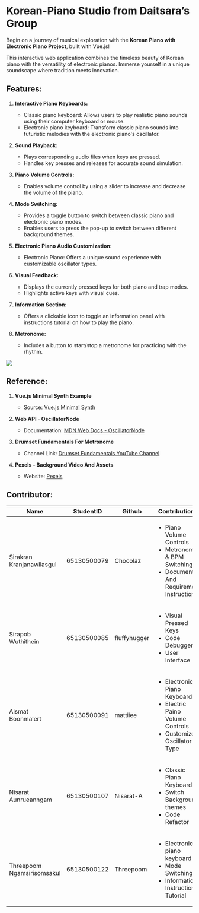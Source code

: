 # Korean-Piano Studio from Daitsara’s Group

Begin on a journey of musical exploration with the **Korean Piano with Electronic Piano Project**, built with Vue.js!

This interactive web application combines the timeless beauty of Korean piano with the versatility of electronic pianos. Immerse yourself in a unique soundscape where tradition meets innovation.

## Features:

1. **Interactive Piano Keyboards:**
   - Classic piano keyboard: Allows users to play realistic piano sounds using their computer keyboard or mouse. 
   - Electronic piano keyboard: Transform classic piano sounds into futuristic melodies with the electronic piano's oscillator.

2. **Sound Playback:**
   - Plays corresponding audio files when keys are pressed.
   - Handles key presses and releases for accurate sound simulation.

3. **Piano Volume Controls:**
   - Enables volume control by using a slider to increase and decrease the volume of the piano.

4. **Mode Switching:**
   - Provides a toggle button to switch between classic piano and electronic piano modes.
   - Enables users to press the pop-up to switch between different background themes.

5. **Electronic Piano Audio Customization:**
   - Electronic Piano: Offers a unique sound experience with customizable oscillator types.

6. **Visual Feedback:**
   - Displays the currently pressed keys for both piano and trap modes.
   - Highlights active keys with visual cues.

7. **Information Section:**
   - Offers a clickable icon to toggle an information panel with instructions tutorial on how to play the piano.

8. **Metronome:**
   - Includes a button to start/stop a metronome for practicing with the rhythm.

<img src="./material/figma/demo.png"/>

## Reference:

1. **Vue.js Minimal Synth Example**
   - Source: [Vue.js Minimal Synth](https://vuejsexamples.com/a-minimal-synth-with-an-oscillator-and-adsr-envelope-built-with-vue-js/)

2. **Web API - OscillatorNode**
   - Documentation: [MDN Web Docs - OscillatorNode](https://developer.mozilla.org/en-US/docs/Web/API/OscillatorNode)

3. **Drumset Fundamentals For Metronome**
   - Channel Link: [Drumset Fundamentals YouTube Channel](https://www.youtube.com/@DrumsetFundamentals)

4. **Pexels - Background Video And Assets**
   - Website: [Pexels](https://www.pexels.com)


## Contributor:
<table>
  <thead>
    <tr>
      <th>Name</th>
      <th>StudentID</th>
      <th>Github</th>
      <th>Contributions</th>
      <th>Percentage</th>
    </tr>
  </thead>
  <tbody>
    <tr>
      <td>Sirakran Kranjanawilasgul</td>
      <td>65130500079</td>
      <td>Chocolaz</td>
      <td>
        <ul>
          <li>Piano Volume Controls</li>
          <li>Metronome & BPM Switching</li>
          <li>Document And Requirement Instruction</li>
        </ul>
      </td>
      <td>20%</td>
    </tr>
    <tr>
      <td>Sirapob Wuthithein</td>
      <td>65130500085</td>
      <td>fluffyhugger</td>
      <td>
        <ul>
          <li>Visual Pressed Keys</li>
          <li>Code Debugger</li>
          <li>User Interface</li>
        </ul>
      </td>
      <td>20%</td>
    </tr>
    <tr>
      <td>Aismat Boonmalert</td>
      <td>65130500091</td>
      <td>mattiiee</td>
      <td>
        <ul>
          <li>Electronic Piano Keyboard</li>
          <li>Electric Paino Volume Controls</li>
          <li>Customize Oscillator Type</li>
        </ul>
      </td>
      <td>20%</td>
    </tr>
    <tr>
      <td>Nisarat Aunrueanngam</td>
      <td>65130500107</td>
      <td>Nisarat-A</td>
      <td>
        <ul>
          <li>Classic Piano Keyboard</li>
          <li>Switch Background themes</li>
          <li>Code Refactor</li>
        </ul>
      </td>
      <td>20%</td>
    </tr>
    <tr>
      <td>Threepoom Ngamsirisomsakul</td>
      <td>65130500122</td>
      <td>Threepoom</td>
      <td>
        <ul>
          <li>Electronic piano keyboard</li>
          <li>Mode Switching</li>
          <li>Information Instructions Tutorial</li>
        </ul>
      </td>
      <td>20%</td>
    </tr>
  </tbody>
</table>






